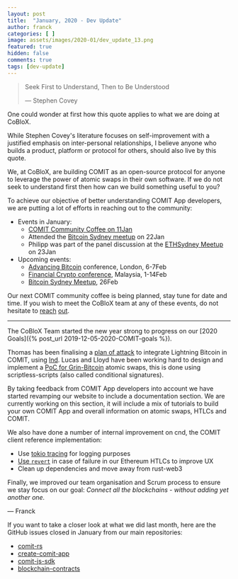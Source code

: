 ```yaml
---
layout: post
title:  "January, 2020 - Dev Update"
author: franck
categories: [ ]
image: assets/images/2020-01/dev_update_13.png
featured: true
hidden: false
comments: true
tags: [dev-update]
---
```


> Seek First to Understand, Then to Be Understood
>
> — Stephen Covey

One could wonder at first how this quote applies to what we are doing at CoBloX.

While Stephen Covey's literature focuses on self-improvement with a justified emphasis on inter-personal relationships,
I believe anyone who builds a product, platform or protocol for others, should also live by this quote.

We, at CoBloX, are building COMIT as an open-source protocol for anyone to leverage the power of atomic swaps in their own software.
If we do not seek to understand first then how can we build something useful to you?

To achieve our objective of better understanding COMIT App developers, we are putting a lot of efforts in reaching out to the community:

- Events in January:
  - [COMIT Community Coffee on 11Jan](youtube.com/watch?v=zo2-6XPB1M4)
  - Attended the [Bitcoin Sydney meetup](https://www.meetup.com/Bitcoin_Sydney/events/267743296/) on 22Jan
  - Philipp was part of the panel discussion at the [ETHSydney Meetup](meetup.com/ethsydney/events/267712163) on 23Jan
- Upcoming events:
  - [Advancing Bitcoin](advancingbitcoin.com) conference, London, 6-7Feb 
  - [Financial Crypto conference](fc20.ifca.ai), Malaysia, 1-14Feb
  - [Bitcoin Sydney Meetup](meetup.com/Bitcoin_Sydney/events/268163844), 26Feb 

Our next COMIT community coffee is being planned, stay tune for date and time.
If you wish to meet the CoBloX team at any of these events, do not hesitate to [reach](https://twitter.com/comit_network) [out](mailto:hello@coblox.tech).

---

The CoBloX Team started the new year strong to progress on our [2020 Goals]({% post_url 2019-12-05-2020-COMIT-goals %}).

Thomas has been finalising a [plan of attack](https://github.com/comit-network/spikes/pull/50) to integrate Lightning Bitcoin in COMIT,
using [lnd](https://github.com/lightningnetwork/lnd/).
Lucas and Lloyd have been working hard to design and implement a [PoC for Grin-Bitcoin](https://github.com/comit-network/grin-btc-poc) atomic swaps,
this is done using scriptless-scripts (also called conditional signatures).

By taking feedback from COMIT App developers into account we have started revamping our website to include
a documentation section.
We are currently working on this section, it will include a mix of tutorials to build your own COMIT App and overall information on atomic swaps, HTLCs and COMIT.

We also have done a number of internal improvement on cnd, the COMIT client reference implementation:
- Use [tokio tracing](https://github.com/comit-network/comit-rs/pull/1957) for logging purposes
- [Use `revert`](https://github.com/comit-network/blockchain-contracts/pull/37) in case of failure in our Ethereum HTLCs to improve UX
- Clean up dependencies and move away from rust-web3

Finally, we improved our team organisation and Scrum process to ensure we stay focus on our goal: _Connect all the blockchains - without adding yet another one._

— Franck

If you want to take a closer look at what we did last month, here are the GitHub issues closed in January from our main repositories:

- [comit-rs](https://github.com/comit-network/comit-rs/issues?utf8=%E2%9C%93&q=is%3Aissue+sort%3Aupdated-desc+closed%3A2020-01-01..2020-01-31)
- [create-comit-app](https://github.com/comit-network/create-comit-app/issues?utf8=%E2%9C%93&q=is%3Aissue+sort%3Aupdated-desc+closed%3A2020-01-01..2020-01-31)
- [comit-js-sdk](https://github.com/comit-network/comit-js-sdk/issues?utf8=%E2%9C%93&q=is%3Aissue+sort%3Aupdated-desc+closed%3A2020-01-01..2020-01-31)
- [blockchain-contracts](https://github.com/comit-network/blockchain-contracts/issues?utf8=%E2%9C%93&q=is%3Aissue+sort%3Aupdated-desc+closed%3A2020-01-01..2020-01-31)
